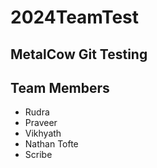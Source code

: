 # 2024TeamTest

## MetalCow Git Testing

## Team Members

* Rudra
* Praveer
* Vikhyath
* Nathan Tofte
* Scribe
